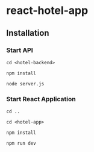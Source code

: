 # react-hotel-app

## Installation

### Start API

``` 
cd <hotel-backend>

npm install

node server.js
```

### Start React Application

```
cd ..

cd <hotel-app>

npm install

npm run dev
```
